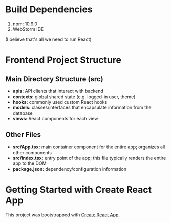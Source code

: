 # Build Dependencies
1. npm: 10.9.0
2. WebStorm IDE

(I believe that's all we need to run React)

# Frontend Project Structure

## Main Directory Structure (src)
- **apis:** API clients that interact with backend
- **contexts:** global shared state (e.g. logged-in user, theme)
- **hooks:** commonly used custom React hooks
- **models:** classes/interfaces that encapsulate information from the database
- **views:** React components for each view

## Other Files
- **src/App.tsx:** main container component for the entire app; organizes all other components
- **src/index.tsx:** entry point of the app; this file typically renders the entire app to the DOM
- **package.json:** dependency/configuration information

# Getting Started with Create React App

This project was bootstrapped with [Create React App](https://github.com/facebook/create-react-app).